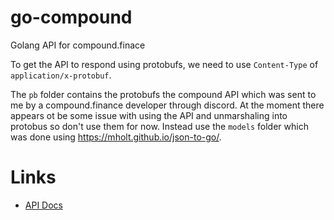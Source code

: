 # go-compound

Golang API for compound.finace

To get the API to respond using protobufs, we need to use `Content-Type` of `application/x-protobuf`.

The `pb` folder contains the protobufs the compound API which was sent to me by a compound.finance developer through discord. At the moment there appears ot be some issue with using the API and unmarshaling into protobus so don't use them for now. Instead use the `models` folder which was done using https://mholt.github.io/json-to-go/.

# Links

* [API Docs](https://compound.finance/developers/api)